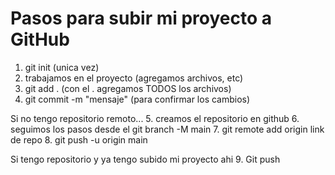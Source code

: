 # Pasos para subir mi proyecto a GitHub

1. git init (unica vez)
2. trabajamos en el proyecto (agregamos archivos, etc)
3. git add . (con el . agregamos TODOS los archivos)
4. git commit -m "mensaje" (para confirmar los cambios)

Si no tengo repositorio remoto... 5. creamos el repositorio en github 6. seguimos los pasos desde el git branch -M main 7. git remote add origin link de repo 8. git push -u origin main

Si tengo repositorio y ya tengo subido mi proyecto ahi 9. Git push
